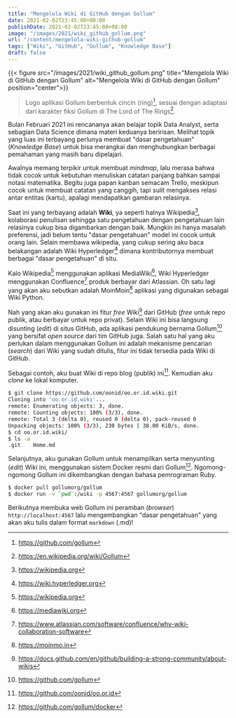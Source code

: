 ```yaml
---
title: "Mengelola Wiki di GitHub dengan Gollum"
date: 2021-02-02T23:45:00+08:00
publishDate: 2021-02-02T23:45:00+08:00
image: "/images/2021/wiki_github_gollum.png"
url: "/content/mengelola-wiki-github-gollum"
tags: ["Wiki", "GitHub", "Gollum", "Knowledge Base"]
draft: false
---
```


{{< figure src="/images/2021/wiki_github_gollum.png" title="Mengelola Wiki di GitHub dengan Gollum" alt="Mengelola Wiki di GitHub dengan Gollum" position="center">}}

> Logo aplikasi Gollum berbentuk cincin (ring)[^1], sesuai dengan adaptasi dari karakter fiksi Gollum di The Lord of The Rings[^2].

Bulan Februari 2021 ini rencananya akan belajar topik Data Analyst, serta sebagian Data Science dimana materi keduanya beririsan. Melihat topik yang luas ini terbayang perlunya membuat "dasar pengetahuan" (_Knowledge Base_) untuk bisa merangkai dan menghubungkan berbagai pemahaman yang masih baru dipelajari.

Awalnya memang terpikir untuk membuat _mindmap_, lalu merasa bahwa tidak cocok untuk kebutuhan menuliskan catatan panjang bahkan sampai notasi matematika. Begitu juga papan kanban semacam Trello, meskipun cocok untuk membuat catatan yang canggih, tapi sulit mengakses relasi antar entitas (kartu), apalagi mendapatkan gambaran relasinya.

Saat ini yang terbayang adalah **Wiki**, ya seperti halnya Wikipedia[^3], kolaborasi penulisan sehingga satu pengetahuan dengan pengetahuan lain relasinya cukup bisa digambarkan dengan baik. Mungkin ini hanya masalah preferensi, jadi belum tentu "dasar pengetahuan" model ini cocok untuk orang lain. Selain membawa wikipedia, yang cukup sering aku baca belakangan adalah Wiki Hyperledger[^4] dimana kontributornya membuat berbagai "dasar pengetahuan" di situ.

Kalo Wikipedia[^3] menggunakan aplikasi MediaWiki[^5], Wiki Hyperledger menggunakan Confluence[^6] produk berbayar dari Atlassian. Oh satu lagi yang akan aku sebutkan adalah MoinMoin[^7] aplikasi yang digunakan sebagai Wiki Python.

Nah yang akan aku gunakan ini fitur _free_ Wiki[^8] dari GitHub (_free_ untuk repo publik, atau berbayar untuk repo privat). Selain Wiki ini bisa langsung disunting (_edit_) di situs GitHub, ada aplikasi pendukung bernama Gollum[^1] yang bersifat _open source_ dari tim GitHub juga. Salah satu hal yang aku perlukan dalam menggunakan Gollum ini adalah mekanisme pencarian (_search_) dari Wiki yang sudah ditulis, fitur ini tidak tersedia pada Wiki di GitHub.

Sebagai contoh, aku buat Wiki di repo blog (publik) ini[^9]. Kemudian aku _clone_ ke lokal komputer.

```bash
$ git clone https://github.com/oonid/oo.or.id.wiki.git
Cloning into 'oo.or.id.wiki'...
remote: Enumerating objects: 3, done.
remote: Counting objects: 100% (3/3), done.
remote: Total 3 (delta 0), reused 0 (delta 0), pack-reused 0
Unpacking objects: 100% (3/3), 230 bytes | 38.00 KiB/s, done.
$ cd oo.or.id.wiki/
$ ls -a
.git    Home.md
```

Selanjutnya, aku gunakan Gollum untuk menampilkan serta menyunting (_edit_) Wiki ini, menggunakan sistem Docker resmi dari Gollum[^10]. Ngomong-ngomong Gollum ini dikembangkan dengan bahasa pemrograman Ruby.

```bash
$ docker pull gollumorg/gollum
$ docker run -v `pwd`:/wiki -p 4567:4567 gollumorg/gollum
```

Berikutnya membuka web Gollum ini peramban (_browser_) `http://localhost:4567` lalu mengembangkan "dasar pengetahuan" yang akan aku tulis dalam format `markdown` (.md)!


[^1]: https://github.com/gollum
[^2]: https://en.wikipedia.org/wiki/Gollum
[^3]: https://wikipedia.org
[^4]: https://wiki.hyperledger.org

[^5]: https://mediawiki.org
[^6]: https://www.atlassian.com/software/confluence/why-wiki-collaboration-software
[^7]: https://moinmo.in
[^8]: https://docs.github.com/en/github/building-a-strong-community/about-wikis
[^9]: https://github.com/oonid/oo.or.id
[^10]: https://github.com/gollum/docker

